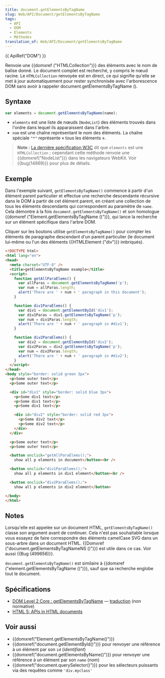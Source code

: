 ```yaml
---
title: document.getElementsByTagName
slug: Web/API/Document/getElementsByTagName
tags:
  - API
  - DOM
  - Elements
  - Méthodes
translation_of: Web/API/Document/getElementsByTagName
---
```

{{ ApiRef("DOM") }}

Renvoie une {{domxref ("HTMLCollection")}} des éléments avec le nom de balise donné. Le document complet est recherché, y compris le nœud racine. Le `HTMLCollection` renvoyée est en direct, ce qui signifie qu'elle se met à jour automatiquement pour rester synchronisée avec l'arborescence DOM sans avoir à rappeler document.getElementsByTagName ().

## Syntaxe

```js
var elements = document.getElementsByTagName(name);
```

- `elements` est une liste de nœuds (`NodeList`) des éléments trouvés dans l'ordre dans lequel ils apparaissent dans l'arbre.
- `nom` est une chaîne représentant le nom des éléments. La chaîne spéciale `"*"` représente «&nbsp;tous les éléments&nbsp;».

> **Note :** [La dernière spécification W3C](https://dom.spec.whatwg.org/) dit que  `elements` est une   `HTMLCollection` ; cependant cette méthode renvoie une  {{domxref("NodeList")}} dans les navigateurs WebKit. Voir  {{bug(14869)}} pour plus de détails.

## Exemple

Dans l'exemple suivant, `getElementsByTagName()` commence à partir d'un élément parent particulier et effectue une recherche descendante récursive dans le DOM à partir de cet élément parent, en créant une collection de tous les éléments descendants qui correspondent au paramètre de `name`. Cela démontre à la fois `document.getElementsByTagName()` et son homologue {{domxref ("Element.getElementsByTagName ()")}}, qui lance la recherche sur un élément spécifique dans l'arbre DOM.

Cliquer sur les boutons utilise `getElementsByTagName()` pour compter les éléments de paragraphe descendant d'un parent particulier (le document lui-même ou l'un des éléments {{HTMLElement ("div")}} imbriqués).

```html
<!DOCTYPE html>
<html lang="en">
<head>
  <meta charset="UTF-8" />
  <title>getElementsByTagName example</title>
  <script>
    function getAllParaElems() {
      var allParas = document.getElementsByTagName('p');
      var num = allParas.length;
      alert('There are ' + num + ' paragraph in this document');
    }

    function div1ParaElems() {
      var div1 = document.getElementById('div1');
      var div1Paras = div1.getElementsByTagName('p');
      var num = div1Paras.length;
      alert('There are ' + num + ' paragraph in #div1');
    }

    function div2ParaElems() {
      var div2 = document.getElementById('div2');
      var div2Paras = div2.getElementsByTagName('p');
      var num = div2Paras.length;
      alert('There are ' + num + ' paragraph in #div2');
    }
  </script>
</head>
<body style="border: solid green 3px">
  <p>Some outer text</p>
  <p>Some outer text</p>

  <div id="div1" style="border: solid blue 3px">
    <p>Some div1 text</p>
    <p>Some div1 text</p>
    <p>Some div1 text</p>

    <div id="div2" style="border: solid red 3px">
      <p>Some div2 text</p>
      <p>Some div2 text</p>
    </div>
  </div>

  <p>Some outer text</p>
  <p>Some outer text</p>

  <button onclick="getAllParaElems();">
    show all p elements in document</button><br />

  <button onclick="div1ParaElems();">
    show all p elements in div1 element</button><br />

  <button onclick="div2ParaElems();">
    show all p elements in div2 element</button>

</body>
</html>
```

## Notes

Lorsqu'elle est appelée sur un document HTML, `getElementsByTagName()` classe son argument avant de continuer. Cela n'est pas souhaitable lorsque vous essayez de faire correspondre des éléments camelCase SVG dans un sous-arbre dans un document HTML. {{Domxref ("document.getElementsByTagNameNS ()")}} est utile dans ce cas. Voir aussi {{Bug (499656)}}.

`document.getElementsByTagName()` est similaire à {{domxref ("element.getElementsByTagName ()")}}, sauf que sa recherche englobe tout le document.

## Spécifications

- [DOM Level 2 Core&nbsp;: getElementsByTagName](http://www.w3.org/TR/DOM-Level-2-Core/core.html#ID-A6C9094) — [traduction](http://www.yoyodesign.org/doc/w3c/dom2/core/core.html#ID-A6C9094) (non normative)
- [HTML 5: APIs in HTML documents](http://www.whatwg.org/specs/web-apps/current-work/multipage/dom.html#apis-in-html-documents)

## Voir aussi

- {{domxref("Element.getElementsByTagName()")}}
- {{domxref("document.getElementById()")}} pour renvoyer une référence à un élément par son `id` (_identifiant_)
- {{domxref("document.getElementsByName()")}} pour renvoyer une référence à un élément par son `name` (_nom_)
- {{domxref("document.querySelector()")}} pour les sélecteurs puissants via des requêtes comme `'div.myclass'`
